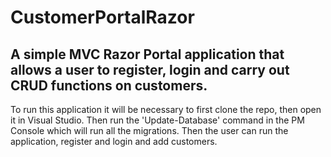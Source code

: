 # CustomerPortalRazor
## A simple MVC Razor Portal application that allows a user to register, login and carry out CRUD functions on customers.
To run this application it will be necessary to first clone the repo, then open it in Visual Studio. Then run the 'Update-Database' command in the PM Console which will run all the migrations. Then the user can run the application, register and login and add customers. 
